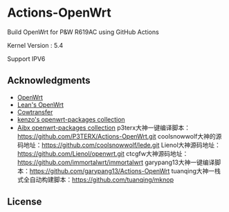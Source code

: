 # Actions-OpenWrt
Build OpenWrt for P&W R619AC using GitHub Actions

Kernel Version : 5.4

Support IPV6


## Acknowledgments

- [OpenWrt](https://github.com/openwrt/openwrt)
- [Lean's OpenWrt](https://github.com/coolsnowwolf/lede)
- [Cowtransfer](https://cowtransfer.com)
- [kenzo's openwrt-packages collection](https://github.com/kenzok8/openwrt-packages)
- [Aibx openwrt-packages collection](https://github.com/Aibx/OpenWRT-R619AC)
p3terx大神一键编译脚本：https://github.com/P3TERX/Actions-OpenWrt.git
coolsnowwolf大神的源码地址：https://github.com/coolsnowwolf/lede.git
Lienol大神源码地址：https://github.com/Lienol/openwrt.git
ctcgfw大神源码地址：https://github.com/immortalwrt/immortalwrt
garypang13大神一键编译脚本：https://github.com/garypang13/Actions-OpenWrt
tuanqing大神一栈式全自动构建脚本：https://github.com/tuanqing/mknop
## License


